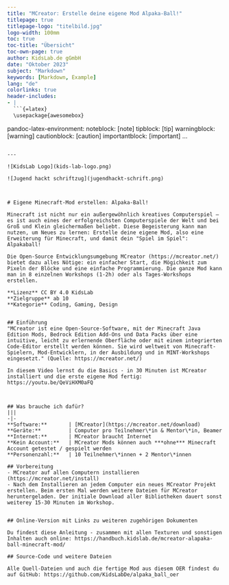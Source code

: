 ```yaml
---
title: "MCreator: Erstelle deine eigene Mod Alpaka-Ball!"
titlepage: true
titlepage-logo: "titelbild.jpg"
logo-width: 100mm
toc: true
toc-title: "Übersicht"
toc-own-page: true
author: KidsLab.de gGmbH 
date: "Oktober 2023"
subject: "Markdown"
keywords: [Markdown, Example]
lang: "de"
colorlinks: true
header-includes:
- |
  ```{=latex}
  \usepackage{awesomebox}
  ```
pandoc-latex-environment:
  noteblock: [note]
  tipblock: [tip]
  warningblock: [warning]
  cautionblock: [caution]
  importantblock: [important]
...
```

---

![KidsLab Logo](kids-lab-logo.png)

![Jugend hackt schriftzug](jugendhackt-schrift.png)



# Eigene Minecraft-Mod erstellen: Alpaka-Ball!

Minecraft ist nicht nur ein außergewöhnlich kreatives Computerspiel – es ist auch eines der erfolgreichsten Computerspiele der Welt und bei Groß und Klein gleichermaßen beliebt. Diese Begeisterung kann man nutzen, um Neues zu lernen: Erstelle deine eigene Mod, also eine Erweiterung für Minecraft, und damit dein "Spiel im Spiel": Alpakaball!

Die Open-Source Entwicklungsumgebung MCreator (https://mcreator.net/) bietet dazu alles Nötige: ein einfacher Start, die Mögichkeit zum Pixeln der Blöcke und eine einfache Programmierung. Die ganze Mod kann man in 8 einzelnen Workshops (1-2h) oder als Tages-Workshops erstellen. 

**Lizenz** CC BY 4.0 KidsLab  
**Zielgruppe** ab 10  
**Kategorie** Coding, Gaming, Design  


## Einführung
"MCreator ist eine Open-Source-Software, mit der Minecraft Java Edition Mods, Bedrock Edition Add-Ons und Data Packs über eine intuitive, leicht zu erlernende Oberfläche oder mit einem integrierten Code-Editor erstellt werden können. Sie wird weltweit von Minecraft-Spielern, Mod-Entwicklern, in der Ausbildung und in MINT-Workshops eingesetzt." (Quelle: https://mcreator.net/)

In diesem Video lernst du die Basics - in 30 Minuten ist MCreator installiert und die erste eigene Mod fertig: https://youtu.be/QeViHXM0aFQ



## Was brauche ich dafür?
|||
-|-
**Software:**       | [MCreator](https://mcreator.net/download)
**Geräte:**         | Computer pro Teilnehmer\*in & Mentor\*in, Beamer
**Internet:**       | MCreator braucht Internet  
**Kein Account:**   | MCreator Mods können auch ***ohne*** Minecraft Account getestet / gespielt werden 
**Personenzahl:**   | 10 Teilnehmer\*innen + 2 Mentor\*innen

## Vorbereitung 
- MCreator auf allen Computern installieren (https://mcreator.net/install)
- Nach dem Installieren an jedem Computer ein neues MCreator Projekt erstellen. Beim ersten Mal werden weitere Dateien für MCreator heruntergeladen. Der initiale Download aller Bibliotheken dauert sonst weiterey 15-30 Minuten im Workshop.


## Online-Version mit Links zu weiteren zugehörigen Dokumenten

Du findest diese Anleitung - zusammen mit allen Texturen und sonstigen Inhalten auch online: https://handbuch.kidslab.de/mcreator-alapaka-ball-minecraft-mod/ 

## Source-Code und weitere Dateien

Alle Quell-Dateien und auch die fertige Mod aus diesem OER findest du auf GitHub: https://github.com/KidsLabDe/alpaka_ball_oer

